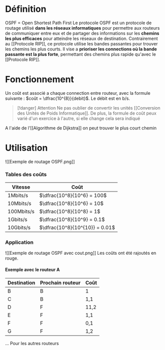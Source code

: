 # Définition
OSPF = Open Shortest Path First
Le protocole OSPF est un protocole de routage utilisé **dans les réseaux informatiques** pour permettre aux routeurs de communiquer entre eux et de partager des informations sur les **chemins les plus efficaces** pour atteindre les réseaux de destination.
Contrairement au [[Protocole RIP]], ce protocole utilise les bandes passantes pour trouver les chemins les plus courts. Il vise a **prioriser les connections où la bande passante est la plus forte**, permettant des chemins plus rapide qu'avec le [[Protocole RIP]].

# Fonctionnement
Un coût est associé a chaque connection entre routeur, avec la formule suivante : $coût = \dfrac{10^{8}}{debit}$.
Le débit est en b/s.

> [!danger] Attention
> Ne pas oublier de convertir les unités [[Conversion des Unités de Poids Informatique]].
> De plus, la formule de coût peux varié d'un exercice à l'autre, si elle change cela sera indiqué

A l'aide de l'[[Algorithme de Dijkstra]] on peut trouver le plus court chemin

# Utilisation

![[Exemple de routage OSPF.png]]
### Tables des coûts 

| Vitesse    | Coût                           |
| ---------- | ------------------------------ |
| 1Mbits/s   | $\dfrac{10^8}{10^6} = 100$     |
| 10Mbits/s  | $\dfrac{10^8}{10^6} = 10$      |
| 100Mbits/s | $\dfrac{10^8}{10^8} = 1$       |
| 1Gbits/s   | $\dfrac{10^8}{10^9} = 0.1$     |
| 10Gbits/s  | $\dfrac{10^8}{10^{10}} = 0.01$ |
### Application
![[Exemple de routage OSPF avec cout.png]]
Les coûts ont été rajoutés en rouge.
#### Exemple avec le routeur A
| Destination | Prochain routeur | Coût |
| ----------- | ---------------- | ---- |
| B           | B                | 1    |
| C           | B                | 1,1  |
| D           | F                | 11,2 |
| E           | F                | 1,1  |
| F           | F                | 0,1  |
| G           | F                | 1,2  |
... Pour les autres routeurs